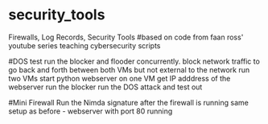 # security_tools
Firewalls, Log Records, Security Tools
#based on code from faan ross' youtube series teaching cybersecurity scripts

#DOS test
run the blocker and flooder concurrently. 
block network traffic to go back and forth between both VMs but not external to the network
run two VMs 
start python webserver on one VM
get IP adddress of the webserver 
run the blocker 
run the DOS attack and test out

#Mini Firewall 
Run the Nimda signature after the firewall is running
same setup as before - webserver with port 80 running
